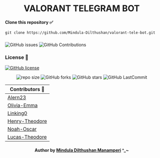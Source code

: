 <div align="center">

# VALORANT TELEGRAM BOT

</div>

#### Clone this repository ✅

```md
git clone https://github.com/Mindula-Dilthushan/valorant-tele-bot.git
```

###

![GitHub issues](https://img.shields.io/github/issues/Mindula-Dilthushan/valorant-tele-bot?&labelColor=black&color=eb3b5a&label=Issues&logo=issues&logoColor=black&style=for-the-badge)
![GitHub Contributions](https://img.shields.io/github/contributors/Mindula-Dilthushan/valorant-tele-bot?&labelColor=black&color=8854d0&style=for-the-badge)

### License 📝

[![GitHub license](https://img.shields.io/github/license/Mindula-Dilthushan/valorant-tele-bot?&labelColor=black&color=3867d6&style=for-the-badge)](https://github.com/Mindula-Dilthushan/valorant-tele-bot/blob/master/LICENSE)


<div align="center">

![repo size](https://img.shields.io/github/repo-size/Mindula-Dilthushan/valorant-tele-bot?label=Repo%20Size&style=for-the-badge&labelColor=black&color=20bf6b)
![GitHub forks](https://img.shields.io/github/forks/Mindula-Dilthushan/valorant-tele-bot?&labelColor=black&color=0fb9b1&style=for-the-badge)
![GitHub stars](https://img.shields.io/github/stars/Mindula-Dilthushan/valorant-tele-bot?&labelColor=black&color=f7b731&style=for-the-badge)
![GitHub LastCommit](https://img.shields.io/github/last-commit/Mindula-Dilthushan/valorant-tele-bot?logo=github&labelColor=black&color=d1d8e0&style=for-the-badge)

</div>



<div align="left">

| Contributors 🤖                                     | 
|-----------------------------------------------------|
| [Alern23](https://github.com/Alern23)               |                      
| [Olivia-Emma](https://github.com/Olivia-Emma)       |    
| [Linking0](https://github.com/Linking0)             |
| [Henry-Theodore](https://github.com/Henry-Theodore) |
| [Noah-Oscar](https://github.com/Noah-Oscar)         |
| [Lucas-Theodore](https://github.com/Lucas-Theodore) |

</div>

<div align="center"> 

#### Author by [Mindula Dilthushan Manamperi](http://minduladilthushan.netlify.app/) ^_~

</div>

